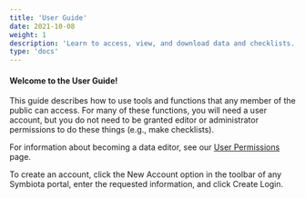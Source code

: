 ```yaml
---
title: 'User Guide'
date: 2021-10-08
weight: 1
description: 'Learn to access, view, and download data and checklists.'
type: 'docs'
---
```


#### Welcome to the User Guide!

This guide describes how to use tools and functions that any member of the public can access. For many of these functions, you will need a user account, but you do not need to be granted editor or administrator permissions to do these things (e.g., make checklists).

For information about becoming a data editor, see our [User Permissions](/docs/user_guide/permissions/) page.

To create an account, click the New Account option in the toolbar of any Symbiota portal, enter the requested information, and click Create Login.
